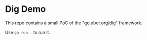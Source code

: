 # Dig Demo

This repo contains a small PoC of the "go.uber.org/dig" framework.

Use `go run .` to run it.
